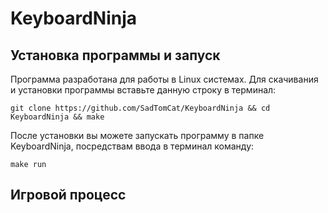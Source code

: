 # KeyboardNinja

## Установка программы и запуск
Программа разработана для работы в Linux системах.
Для скачивания и установки программы вставьте данную строку в терминал:
```
git clone https://github.com/SadTomCat/KeyboardNinja && cd KeyboardNinja && make
```
После установки вы можете запускать программу в папке KeyboardNinja, посредствам ввода в терминал команду:
```
make run
```
## Игровой процесс